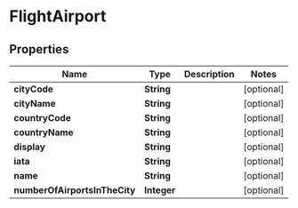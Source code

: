 # FlightAirport

## Properties
Name | Type | Description | Notes
------------ | ------------- | ------------- | -------------
**cityCode** | **String** |  |  [optional]
**cityName** | **String** |  |  [optional]
**countryCode** | **String** |  |  [optional]
**countryName** | **String** |  |  [optional]
**display** | **String** |  |  [optional]
**iata** | **String** |  |  [optional]
**name** | **String** |  |  [optional]
**numberOfAirportsInTheCity** | **Integer** |  |  [optional]
